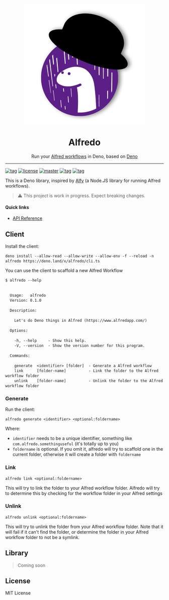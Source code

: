 <p align="center">
    <img align="center" src="https://github.com/j3lte/alfredo/raw/main/.github/.assets/big_icon.png" />
    <br>
    <h1 align="center"> Alfredo</h1>
    <p align="center">Run your <a href="https://www.alfredapp.com/">Alfred workflows</a> in Deno, based on <a href="https://deno.land/">Deno</a></p>
</p>

---

[![tag](https://img.shields.io/github/tag/j3lte/alfredo.svg)](https://github.com/j3lte/alfredo)
[![license](https://img.shields.io/github/license/j3lte/alfredo.svg)](https://github.com/j3lte/alfredo)
[![master](https://github.com/j3lte/alfredo/actions/workflows/main.yml/badge.svg?branch=main)](https://github.com/j3lte/alfredo/actions/workflows/main.yml)
[![tag](https://img.shields.io/badge/deno->=1.23.0-green.svg)](https://github.com/denoland/deno)
[![tag](https://img.shields.io/badge/std-0.147.0-green.svg)](https://github.com/denoland/deno)

This is a Deno library, inspired by [Alfy](https://github.com/sindresorhus/alfy)
(a Node.JS library for running Alfred workflows).

> ⚠️ This project is work in progress. Expect breaking changes.

#### Quick links

- [API Reference](https://doc.deno.land/https://deno.land/x/alfredo/mod.ts)

## Client

Install the client:

```
deno install --allow-read --allow-write --allow-env -f --reload -n alfredo https://deno.land/x/alfredo/cli.ts
```

You can use the client to scaffold a new Alfred Workflow

```
$ alfredo --help


  Usage:   alfredo
  Version: 0.1.0

  Description:

    Let's do Deno things in Alfred (https://www.alfredapp.com/)

  Options:

    -h, --help     - Show this help.
    -V, --version  - Show the version number for this program.

  Commands:

    generate  <identifier> [folder]  - Generate a Alfred workflow
    link      [folder-name]          - Link the folder to the Alfred workflow folder
    unlink    [folder-name]          - Unlink the folder to the Alfred workflow folder
```

### Generate

Run the client:

```
alfredo generate <identifier> <optional:foldername>
```

Where:

- `identifier` needs to be a unique identifier, something like
  `com.alfredo.somethinguseful` (it's totally up to you)
- `foldername` is optional. If you omit it, alfredo will try to scaffold one in
  the current folder, otherwise it will create a folder with `foldername`

### Link

```
alfredo link <optional:foldername>
```

This will try to link the folder to your Alfred workflow folder. Alfredo will
try to determine this by checking for the workflow folder in your Alfred
settings

### Unlink

```
alfredo unlink <optional:foldername>
```

This will try to unlink the folder from your Alfred workflow folder. Note that
it will fail if it can't find the folder, or determine the folder in your Alfred
workflow folder to not be a symlink.

## Library

> Coming soon

## License

MIT License
